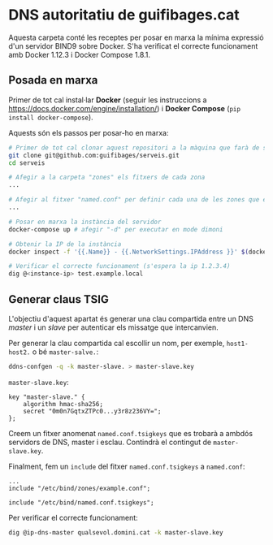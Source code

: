 # DNS autoritatiu de guifibages.cat

Aquesta carpeta conté les receptes per posar en marxa la mínima expressió d'un servidor BIND9 sobre Docker. S'ha verificat el correcte funcionament amb Docker 1.12.3 i Docker Compose 1.8.1.

## Posada en marxa

Primer de tot cal instal·lar **Docker** (seguir les instruccions a https://docs.docker.com/engine/installation/) i **Docker Compose** (`pip install docker-compose`).

Aquests són els passos per posar-ho en marxa:

```bash
# Primer de tot cal clonar aquest repositori a la màquina que farà de servidor de DNS.
git clone git@github.com:guifibages/serveis.git
cd serveis

# Afegir a la carpeta "zones" els fitxers de cada zona
...

# Afegir al fitxer "named.conf" per definir cada una de les zones que es troba a la carpeta "zones".
...

# Posar en marxa la instància del servidor
docker-compose up # afegir "-d" per executar en mode dimoni

# Obtenir la IP de la instància
docker inspect -f '{{.Name}} - {{.NetworkSettings.IPAddress }}' $(docker ps -aq) | grep "dns"

# Verificar el correcte funcionament (s'espera la ip 1.2.3.4)
dig @<instance-ip> test.example.local
```

## Generar claus TSIG

L'objectiu d'aquest apartat és generar una clau compartida entre un DNS *master* i un *slave* per autenticar els missatge que intercanvien. 

Per generar la clau compartida cal escollir un nom, per exemple, `host1-host2.` o bé `master-salve.`:

```bash
ddns-confgen -q -k master-slave. > master-slave.key
```

`master-slave.key`:
```
key "master-slave." {
	algorithm hmac-sha256;
	secret "0m0n7GqtxZTPc0...y3r8z236VY=";
};
```

Creem un fitxer anomenat `named.conf.tsigkeys` que es trobarà a ambdós servidors de DNS, master i esclau. Contindrà el contingut de `master-slave.key`.

Finalment, fem un `include` del fitxer `named.conf.tsigkeys` a `named.conf`:

```
...
include "/etc/bind/zones/example.conf";

include "/etc/bind/named.conf.tsigkeys";
```

Per verificar el correcte funcionament:
```bash
dig @ip-dns-master qualsevol.domini.cat -k master-slave.key
```

